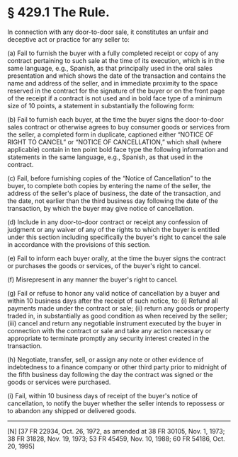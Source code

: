 # § 429.1   The Rule.

In connection with any door-to-door sale, it constitutes an unfair and deceptive act or practice for any seller to:


(a) Fail to furnish the buyer with a fully completed receipt or copy of any contract pertaining to such sale at the time of its execution, which is in the same language, e.g., Spanish, as that principally used in the oral sales presentation and which shows the date of the transaction and contains the name and address of the seller, and in immediate proximity to the space reserved in the contract for the signature of the buyer or on the front page of the receipt if a contract is not used and in bold face type of a minimum size of 10 points, a statement in substantially the following form:


(b) Fail to furnish each buyer, at the time the buyer signs the door-to-door sales contract or otherwise agrees to buy consumer goods or services from the seller, a completed form in duplicate, captioned either “NOTICE OF RIGHT TO CANCEL” or “NOTICE OF CANCELLATION,” which shall (where applicable) contain in ten point bold face type the following information and statements in the same language, e.g., Spanish, as that used in the contract.


(c) Fail, before furnishing copies of the “Notice of Cancellation” to the buyer, to complete both copies by entering the name of the seller, the address of the seller's place of business, the date of the transaction, and the date, not earlier than the third business day following the date of the transaction, by which the buyer may give notice of cancellation.


(d) Include in any door-to-door contract or receipt any confession of judgment or any waiver of any of the rights to which the buyer is entitled under this section including specifically the buyer's right to cancel the sale in accordance with the provisions of this section.


(e) Fail to inform each buyer orally, at the time the buyer signs the contract or purchases the goods or services, of the buyer's right to cancel.


(f) Misrepresent in any manner the buyer's right to cancel.


(g) Fail or refuse to honor any valid notice of cancellation by a buyer and within 10 business days after the receipt of such notice, to: (i) Refund all payments made under the contract or sale; (ii) return any goods or property traded in, in substantially as good condition as when received by the seller; (iii) cancel and return any negotiable instrument executed by the buyer in connection with the contract or sale and take any action necessary or appropriate to terminate promptly any security interest created in the transaction.


(h) Negotiate, transfer, sell, or assign any note or other evidence of indebtedness to a finance company or other third party prior to midnight of the fifth business day following the day the contract was signed or the goods or services were purchased.


(i) Fail, within 10 business days of receipt of the buyer's notice of cancellation, to notify the buyer whether the seller intends to repossess or to abandon any shipped or delivered goods.



---

[N] [37 FR 22934, Oct. 26, 1972, as amended at 38 FR 30105, Nov. 1, 1973; 38 FR 31828, Nov. 19, 1973; 53 FR 45459, Nov. 10, 1988; 60 FR 54186, Oct. 20, 1995]




